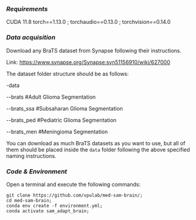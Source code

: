 ### *Requirements*
CUDA 11.8
torch==1.13.0 ; torchaudio==0.13.0 ; torchvision==0.14.0


### *Data acquisition*
Download any BraTS dataset from Synapse following their instructions.

Link: https://www.synapse.org/Synapse:syn51156910/wiki/627000

The dataset folder structure should be as follows:

-data

--brats #Adult Glioma Segmentation

--brats_ssa #Subsaharan Glioma Segmentation

--brats_ped #Pediatric Glioma Segmentation

--brats_men #Meningioma Segmentation

You can download as much BraTS datasets as you want to use, but all of them should be placed inside the `data` folder following the above specified naming instructions.

### *Code & Environment*
Open a terminal and execute the following commands:


```
git clone https://github.com/vpulab/med-sam-brain/;
cd med-sam-brain;
conda env create -f environment.yml;
conda activate sam_adapt_brain;
```
